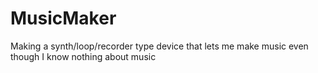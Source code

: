 # MusicMaker
Making a synth/loop/recorder type device that lets me make music even though I know nothing about music
